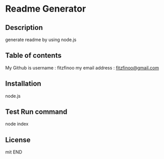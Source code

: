 #  Readme Generator

## Description
  generate readme by using node.js

## Table of contents
My Github is username : fitzfinoo
my email address : fitzfinoo@gmail.com

## Installation
node.js

## Test Run command
node index


## License
  mit
END  